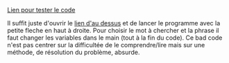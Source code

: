 [Lien pour tester le code](https://pl.kotl.in/QVVilaSER)

Il suffit juste d'ouvrir le [lien d'au dessus](https://www.youtube.com/watch?v=dQw4w9WgXcQ) et de lancer le programme avec la petite fleche en haut à droite.
Pour choisir le mot à chercher et la phrase il faut changer les variables dans le main (tout à la fin du code).
Ce bad code n'est pas centrer sur la difficultée de le comprendre/lire mais sur une méthode, de résolution du problème, absurde.
